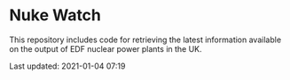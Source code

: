# Nuke Watch

This repository includes code for retrieving the latest information available on the output of EDF nuclear power plants in the UK.

Last updated: 2021-01-04 07:19